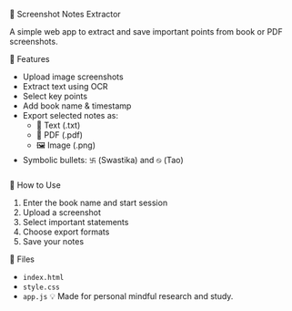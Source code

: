 📘 Screenshot Notes Extractor

A simple web app to extract and save important points from book or PDF screenshots.

 🔧 Features
- Upload image screenshots
- Extract text using OCR
- Select key points
- Add book name & timestamp
- Export selected notes as:
  - 📄 Text (.txt)
  - 🧾 PDF (.pdf)
  - 🖼️ Image (.png)
- Symbolic bullets: `卐` (Swastika) and `࿊` (Tao)

 🚀 How to Use
1. Enter the book name and start session
2. Upload a screenshot
3. Select important statements
4. Choose export formats
5. Save your notes

 📁 Files
- `index.html`
- `style.css`
- `app.js`
 💡 Made for personal mindful research and study.
